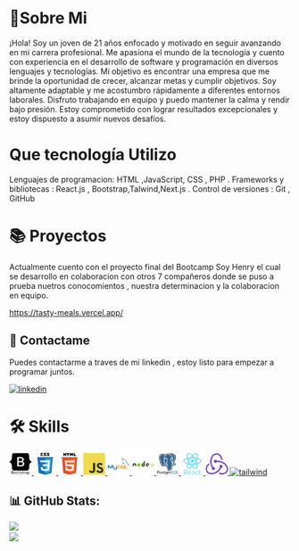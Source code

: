 
# 🚀Sobre Mi  

¡Hola! Soy un joven de 21 años enfocado y motivado en seguir avanzando en mi carrera profesional. Me apasiona el mundo de la tecnología y cuento con experiencia en el desarrollo de software y programación en diversos lenguajes y tecnologías. Mi objetivo es encontrar una empresa que me brinde la oportunidad de crecer, alcanzar metas y cumplir objetivos.
Soy altamente adaptable y me acostumbro rápidamente a diferentes entornos laborales. Disfruto trabajando en equipo y puedo mantener la calma y rendir bajo presión. Estoy comprometido con lograr resultados excepcionales y estoy dispuesto a asumir nuevos desafíos.

# Que tecnología Utilizo 

Lenguajes de programacion: HTML ,JavaScript, CSS , PHP .
Frameworks y bibliotecas : React.js , Bootstrap,Talwind,Next.js .
Control de versiones : Git , GitHub

# 📚 Proyectos 
Actualmente cuento con el proyecto final del Bootcamp Soy Henry el cual se desarrollo en colaboracion con otros 7 compañeros donde se puso a prueba nuetros conocomientos , nuestra determinacion y la colaboracion en equipo.

https://tasty-meals.vercel.app/




## 🔗 Contactame
Puedes contactarme a traves de mi linkedin , estoy listo para empezar a programar juntos.

[![linkedin](https://img.shields.io/badge/linkedin-0A66C2?style=for-the-badge&logo=linkedin&logoColor=white)](https://www.linkedin.com/in/robert-henrry-le%C3%B3n-huaman-bbb044260/)


# 🛠 Skills

<p align="left"> <a href="https://getbootstrap.com" target="_blank" rel="noreferrer"> <img src="https://raw.githubusercontent.com/devicons/devicon/master/icons/bootstrap/bootstrap-plain-wordmark.svg" alt="bootstrap" width="40" height="40"/> </a> <a href="https://www.w3schools.com/css/" target="_blank" rel="noreferrer"> <img src="https://raw.githubusercontent.com/devicons/devicon/master/icons/css3/css3-original-wordmark.svg" alt="css3" width="40" height="40"/> </a> <a href="https://www.w3.org/html/" target="_blank" rel="noreferrer"> <img src="https://raw.githubusercontent.com/devicons/devicon/master/icons/html5/html5-original-wordmark.svg" alt="html5" width="40" height="40"/> </a> <a href="https://developer.mozilla.org/en-US/docs/Web/JavaScript" target="_blank" rel="noreferrer"> <img src="https://raw.githubusercontent.com/devicons/devicon/master/icons/javascript/javascript-original.svg" alt="javascript" width="40" height="40"/> </a> <a href="https://www.mysql.com/" target="_blank" rel="noreferrer"> <img src="https://raw.githubusercontent.com/devicons/devicon/master/icons/mysql/mysql-original-wordmark.svg" alt="mysql" width="40" height="40"/> </a> <a href="https://nodejs.org" target="_blank" rel="noreferrer"> <img src="https://raw.githubusercontent.com/devicons/devicon/master/icons/nodejs/nodejs-original-wordmark.svg" alt="nodejs" width="40" height="40"/> </a> <a href="https://www.postgresql.org" target="_blank" rel="noreferrer"> <img src="https://raw.githubusercontent.com/devicons/devicon/master/icons/postgresql/postgresql-original-wordmark.svg" alt="postgresql" width="40" height="40"/> </a> <a href="https://reactjs.org/" target="_blank" rel="noreferrer"> <img src="https://raw.githubusercontent.com/devicons/devicon/master/icons/react/react-original-wordmark.svg" alt="react" width="40" height="40"/> </a> <a href="https://redux.js.org" target="_blank" rel="noreferrer"> <img src="https://raw.githubusercontent.com/devicons/devicon/master/icons/redux/redux-original.svg" alt="redux" width="40" height="40"/> </a> <a href="https://tailwindcss.com/" target="_blank" rel="noreferrer"> <img src="https://www.vectorlogo.zone/logos/tailwindcss/tailwindcss-icon.svg" alt="tailwind" width="40" height="40"/> </a> </p>


## 📊 GitHub Stats:
![](https://github-readme-streak-stats.herokuapp.com/?user=az302001&hide_border=true)<br/>
![](https://github-readme-stats.vercel.app/api/top-langs/?username=az302001&hide_border=true&include_all_commits=false&count_private=true&layout=compact)
